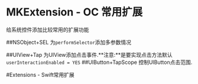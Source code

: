# MKExtension - OC 常用扩展
给系统控件添加比较常用的扩展功能

##NSObject+SEL 
为`performSelector`添加多参数情况

##UIView+Tap
为UIView添加点击事件.**注意:**是要实现点击方法默认`userInteractionEnabled = YES`
##UIButton+TapScope
控制UIButton点击范围.

#Extensions - Swift常用扩展


